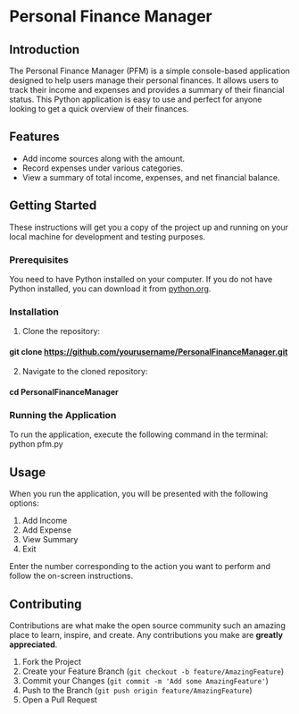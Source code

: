 # Personal Finance Manager

## Introduction
The Personal Finance Manager (PFM) is a simple console-based application designed to help users manage their personal finances. It allows users to track their income and expenses and provides a summary of their financial status. This Python application is easy to use and perfect for anyone looking to get a quick overview of their finances.

## Features
- Add income sources along with the amount.
- Record expenses under various categories.
- View a summary of total income, expenses, and net financial balance.

## Getting Started
These instructions will get you a copy of the project up and running on your local machine for development and testing purposes.

### Prerequisites
You need to have Python installed on your computer. If you do not have Python installed, you can download it from [python.org](https://www.python.org/downloads/).

### Installation
1. Clone the repository:
#### git clone https://github.com/yourusername/PersonalFinanceManager.git

2. Navigate to the cloned repository:
#### cd PersonalFinanceManager


### Running the Application
To run the application, execute the following command in the terminal:
python pfm.py


## Usage
When you run the application, you will be presented with the following options:
1. Add Income
2. Add Expense
3. View Summary
4. Exit

Enter the number corresponding to the action you want to perform and follow the on-screen instructions.

## Contributing
Contributions are what make the open source community such an amazing place to learn, inspire, and create. Any contributions you make are **greatly appreciated**.

1. Fork the Project
2. Create your Feature Branch (`git checkout -b feature/AmazingFeature`)
3. Commit your Changes (`git commit -m 'Add some AmazingFeature'`)
4. Push to the Branch (`git push origin feature/AmazingFeature`)
5. Open a Pull Request
